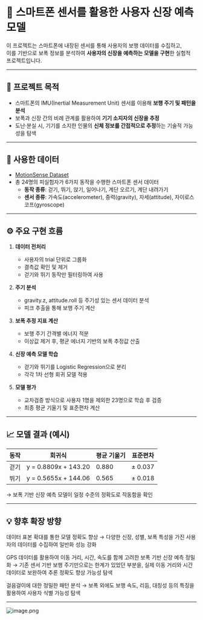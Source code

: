 # 📱 스마트폰 센서를 활용한 사용자 신장 예측 모델

이 프로젝트는 스마트폰에 내장된 센서를 통해 사용자의 보행 데이터를 수집하고,  
이를 기반으로 보폭 정보를 분석하여 **사용자의 신장을 예측하는 모델을 구현**한 실험적 프로젝트입니다.

---

## 🎯 프로젝트 목적

- 스마트폰의 IMU(Inertial Measurement Unit) 센서를 이용해 **보행 주기 및 패턴을 분석**
- 보폭과 신장 간의 비례 관계를 활용하여 **기기 소지자의 신장을 추정**
- 도난·분실 시, 기기를 소지한 인물의 **신체 정보를 간접적으로 추정**하는 기술적 가능성을 탐색

---

## 🧪 사용한 데이터

- [MotionSense Dataset](https://www.kaggle.com/datasets/malekzadeh/motionsense-dataset)
- 총 24명의 피실험자가 6가지 동작을 수행한 스마트폰 센서 데이터
  - **동작 종류**: 걷기, 뛰기, 앉기, 일어나기, 계단 오르기, 계단 내려가기
  - **센서 종류**: 가속도(accelerometer), 중력(gravity), 자세(attitude), 자이로스코프(gyroscope)

---

## ⚙️ 주요 구현 흐름

1. **데이터 전처리**  
   - 사용자의 trial 단위로 그룹화
   - 결측값 확인 및 제거
   - 걷기와 뛰기 동작만 필터링하여 사용

2. **주기 분석**  
   - gravity.z, attitude.roll 등 주기성 있는 센서 데이터 분석
   - 피크 추출을 통해 보행 주기 계산

3. **보폭 추정 지표 계산**  
   - 보행 주기 간격별 에너지 적분
   - 이상값 제거 후, 평균 에너지 기반의 보폭 추정값 산출

4. **신장 예측 모델 학습**  
   - 걷기와 뛰기를 Logistic Regression으로 분리
   - 각각 1차 선형 회귀 모델 적용

5. **모델 평가**  
   - 교차검증 방식으로 사용자 1명을 제외한 23명으로 학습 후 검증
   - 최종 평균 기울기 및 표준편차 계산

---

## 📈 모델 결과 (예시)

| 동작 | 회귀식 | 평균 기울기 | 표준편차 |
|------|--------|--------------|-----------|
| 걷기 | y = 0.8809x + 143.20 | 0.880 | ± 0.037 |
| 뛰기 | y = 0.5655x + 144.06 | 0.565 | ± 0.018 |

→ 보폭 기반 신장 예측 모델이 일정 수준의 정확도로 작동함을 확인

---

## 💡 향후 확장 방향

데이터 표본 확대를 통한 모델 정확도 향상
→ 다양한 신장, 성별, 보폭 특성을 가진 사용자의 데이터를 수집하여 일반화 성능 강화

GPS 데이터를 활용하여 이동 거리, 시간, 속도를 함께 고려한 보폭 기반 신장 예측 정밀화
→ 기존 센서 기반 보행 주기만으로는 한계가 있었던 부분을, 실제 이동 거리와 시간 데이터로 보완하여 추론 정확도 향상 가능성 탐색

걸음걸이에 대한 정밀한 패턴 분석
→ 보폭 외에도 보행 속도, 리듬, 대칭성 등의 특징을 활용하여 사용자 식별 가능성 탐색

---

![image.png](attachment:63d1cab5-c7e9-49d3-a139-8fe8bec7e0aa:image.png)

